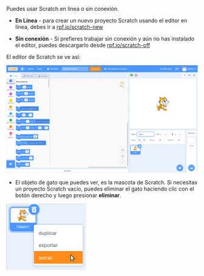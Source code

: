 Puedes usar Scratch en línea o sin conexión.

+ **En Línea** - para crear un nuevo proyecto Scratch usando el editor en línea, debes ir a <a href="http://rpf.io/scratch-new" target="_blank"> rpf.io/scratch-new </a>

+ **Sin conexión** - Si prefieres trabajar sin conexión y aún no has instalado el editor, puedes descargarlo desde <a href="http://rpf.io/scratch-off" target="_blank"> rpf.io/scratch-off </a>

El editor de Scratch se ve así:

![captura de pantalla](images/scratch-editor.png)

+ El objeto de gato que puedes ver, es la mascota de Scratch. Si necesitas un proyecto Scratch vacío, puedes eliminar el gato haciendo clic con el botón derecho y luego presionar **eliminar**.

![captura de pantalla](images/delete.png)